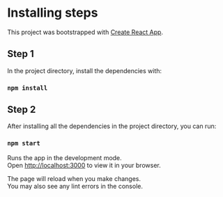 # Installing steps

This project was bootstrapped with [Create React App](https://github.com/facebook/create-react-app).

## Step 1

In the project directory, install the dependencies with:

### `npm install`

## Step 2

After installing all the dependencies in the project directory, you can run:

### `npm start`

Runs the app in the development mode.\
Open [http://localhost:3000](http://localhost:3000) to view it in your browser.

The page will reload when you make changes.\
You may also see any lint errors in the console.